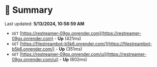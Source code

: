 # 📖 Summary
Last updated: **5/13/2024, 10:58:59 AM**

- `GET` [https://restreamer-09gx.onrender.com](https://restreamer-09gx.onrender.com) - **Up** (421ms)
- `GET` [https://filestreambot-b5k6.onrender.com/](https://filestreambot-b5k6.onrender.com/) - **Up** (351ms)
- `GET` [https://restreamer-09gx.onrender.com/ui](https://restreamer-09gx.onrender.com/ui) - **Up** (602ms)
